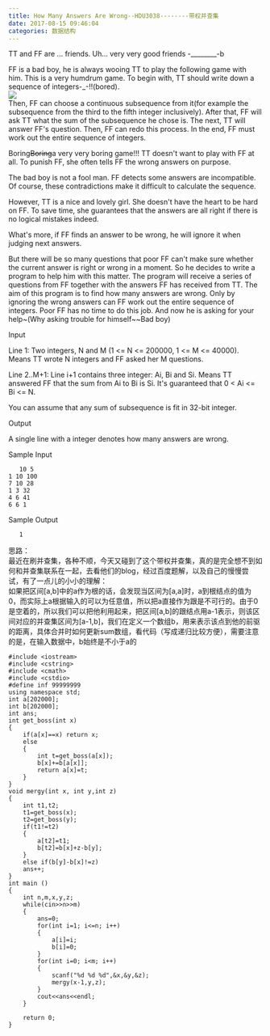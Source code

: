```yaml
---
title: How Many Answers Are Wrong--HDU3038--------带权并查集
date: 2017-08-15 09:46:04
categories: 数据结构
---
```

TT and FF are ... friends. Uh... very very good friends -________-b  
  
FF is a bad boy, he is always wooing TT to play the following game with him.
This is a very humdrum game. To begin with, TT sho<!-- more -->uld write down a sequence of
integers-_-!!(bored).  
![](http://acm.hdu.edu.cn/data/images/exe3038-1.JPG)  
Then, FF can choose a continuous subsequence from it(for example the
subsequence from the third to the fifth integer inclusively). After that, FF
will ask TT what the sum of the subsequence he chose is. The next, TT will
answer FF's question. Then, FF can redo this process. In the end, FF must work
out the entire sequence of integers.  
  
Boring~~Boring~~a very very boring game!!! TT doesn't want to play with FF at
all. To punish FF, she often tells FF the wrong answers on purpose.  
  
The bad boy is not a fool man. FF detects some answers are incompatible. Of
course, these contradictions make it difficult to calculate the sequence.  
  
However, TT is a nice and lovely girl. She doesn't have the heart to be hard
on FF. To save time, she guarantees that the answers are all right if there is
no logical mistakes indeed.  
  
What's more, if FF finds an answer to be wrong, he will ignore it when judging
next answers.  
  
But there will be so many questions that poor FF can't make sure whether the
current answer is right or wrong in a moment. So he decides to write a program
to help him with this matter. The program will receive a series of questions
from FF together with the answers FF has received from TT. The aim of this
program is to find how many answers are wrong. Only by ignoring the wrong
answers can FF work out the entire sequence of integers. Poor FF has no time
to do this job. And now he is asking for your help~(Why asking trouble for
himself~~Bad boy)  

  

Input

Line 1: Two integers, N and M (1 <= N <= 200000, 1 <= M <= 40000). Means TT
wrote N integers and FF asked her M questions.  
  
Line 2..M+1: Line i+1 contains three integer: Ai, Bi and Si. Means TT answered
FF that the sum from Ai to Bi is Si. It's guaranteed that 0 < Ai <= Bi <= N.  
  
You can assume that any sum of subsequence is fit in 32-bit integer.  

  

Output

A single line with a integer denotes how many answers are wrong.

  

Sample Input

    
    
      
    
    
       10 5
    1 10 100
    7 10 28
    1 3 32
    4 6 41
    6 6 1
      

  

Sample Output

    
    
      
    
    
       1
      

  
思路：  
最近在刷并查集，各种不顺，今天又碰到了这个带权并查集，真的是完全想不到如何和并查集联系在一起，去看他们的blog，经过百度题解，以及自己的慢慢尝试，有了一点儿的小小的理解：  
如果把区间[a,b]中的a作为根的话，会发现当区间为[a,a]时，a到根结点的值为0，而实际上a根据输入的可以为任意值，所以把a直接作为跟是不可行的。由于0是空着的，所以我们可以把他利用起来，把区间[a,b]的跟结点用a-1表示，则该区间对应的并查集区间为[a-1,b]，我们在定义一个数组b，用来表示该点到他的前驱的距离，具体合并时如何更新sum数组，看代码（写成递归比较方便），需要注意的是，在输入数据中，b始终是不小于a的  
  
  

    
    
    #include <iostream>
    #include <cstring>
    #include <cmath>
    #include <cstdio>
    #define inf 99999999
    using namespace std;
    int a[202000];
    int b[202000];
    int ans;
    int get_boss(int x)
    {
        if(a[x]==x) return x;
        else
        {
            int t=get_boss(a[x]);
            b[x]+=b[a[x]];
            return a[x]=t;
        }
    }
    void mergy(int x, int y,int z)
    {
        int t1,t2;
        t1=get_boss(x);
        t2=get_boss(y);
        if(t1!=t2)
        {
            a[t2]=t1;
            b[t2]=b[x]+z-b[y];
        }
        else if(b[y]-b[x]!=z)
        ans++;
    }
    int main ()
    {
        int n,m,x,y,z;
        while(cin>>n>>m)
        {
            ans=0;
            for(int i=1; i<=n; i++)
            {
                a[i]=i;
                b[i]=0;
            }
            for(int i=0; i<m; i++)
            {
                scanf("%d %d %d",&x,&y,&z);
                mergy(x-1,y,z);
            }
            cout<<ans<<endl;
        }
    
        return 0;
    }
    

